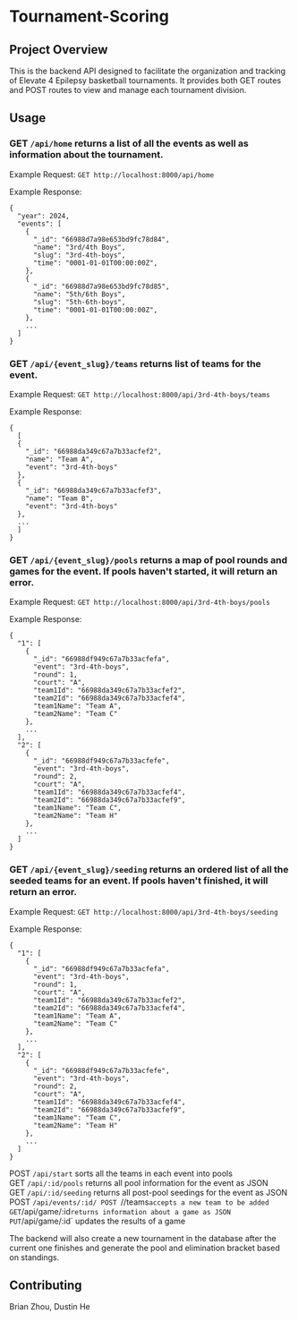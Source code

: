 # Tournament-Scoring

## Project Overview
This is the backend API designed to facilitate the organization and tracking of Elevate 4 Epilepsy basketball tournaments. It provides both GET routes and POST routes to view and manage each tournament division. 


## Usage
### GET `/api/home` returns a list of all the events as well as information about the tournament.
Example Request: `GET http://localhost:8000/api/home`

Example Response:
```
{
  "year": 2024,
  "events": [
    {
      "_id": "66988d7a98e653bd9fc78d84",
      "name": "3rd/4th Boys",
      "slug": "3rd-4th-boys",
      "time": "0001-01-01T00:00:00Z",
    },
    {
      "_id": "66988d7a98e653bd9fc78d85",
      "name": "5th/6th Boys",
      "slug": "5th-6th-boys",
      "time": "0001-01-01T00:00:00Z",
    },
    ...
  ]
}
```

### GET `/api/{event_slug}/teams` returns list of teams for the event.
Example Request: `GET http://localhost:8000/api/3rd-4th-boys/teams`

Example Response: 
```
{
  [
  {
    "_id": "66988da349c67a7b33acfef2",
    "name": "Team A",
    "event": "3rd-4th-boys"
  },
  {
    "_id": "66988da349c67a7b33acfef3",
    "name": "Team B",
    "event": "3rd-4th-boys"
  },
  ...
  ]
}
```

### GET `/api/{event_slug}/pools` returns a map of pool rounds and games for the event. If pools haven't started, it will return an error.
Example Request: `GET http://localhost:8000/api/3rd-4th-boys/pools`

Example Response: 
```
{
  "1": [
    {
      "_id": "66988df949c67a7b33acfefa",
      "event": "3rd-4th-boys",
      "round": 1,
      "court": "A",
      "team1Id": "66988da349c67a7b33acfef2",
      "team2Id": "66988da349c67a7b33acfef4",
      "team1Name": "Team A",
      "team2Name": "Team C"
    },
    ...
  ],
  "2": [
    {
      "_id": "66988df949c67a7b33acfefe",
      "event": "3rd-4th-boys",
      "round": 2,
      "court": "A",
      "team1Id": "66988da349c67a7b33acfef4",
      "team2Id": "66988da349c67a7b33acfef9",
      "team1Name": "Team C",
      "team2Name": "Team H"
    },
    ...
  ]
}
```

### GET `/api/{event_slug}/seeding` returns an ordered list of all the seeded teams for an event. If pools haven't finished, it will return an error.
Example Request: `GET http://localhost:8000/api/3rd-4th-boys/seeding`

Example Response: 
```
{
  "1": [
    {
      "_id": "66988df949c67a7b33acfefa",
      "event": "3rd-4th-boys",
      "round": 1,
      "court": "A",
      "team1Id": "66988da349c67a7b33acfef2",
      "team2Id": "66988da349c67a7b33acfef4",
      "team1Name": "Team A",
      "team2Name": "Team C"
    },
    ...
  ],
  "2": [
    {
      "_id": "66988df949c67a7b33acfefe",
      "event": "3rd-4th-boys",
      "round": 2,
      "court": "A",
      "team1Id": "66988da349c67a7b33acfef4",
      "team2Id": "66988da349c67a7b33acfef9",
      "team1Name": "Team C",
      "team2Name": "Team H"
    },
    ...
  ]
}
```

POST `/api/start` sorts all the teams in each event into pools  
GET `/api/:id/pools` returns all pool information for the event as JSON  
GET `/api/:id/seeding` returns all post-pool seedings for the event as JSON
POST `/api/events/:id/
POST `//teams` accepts a new team to be added  
GET `/api/game/:id` returns information about a game as JSON  
PUT `/api/game/:id` updates the results of a game  

The backend will also create a new tournament in the database after the current one finishes and generate the pool and elimination bracket based on standings.

## Contributing
Brian Zhou, Dustin He
